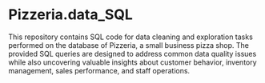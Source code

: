 # Pizzeria.data_SQL
This repository contains SQL code for data cleaning and exploration tasks performed on the database of Pizzeria, a small business pizza shop. The provided SQL queries are designed to address common data quality issues while also uncovering valuable insights about customer behavior, inventory management, sales performance, and staff operations.
